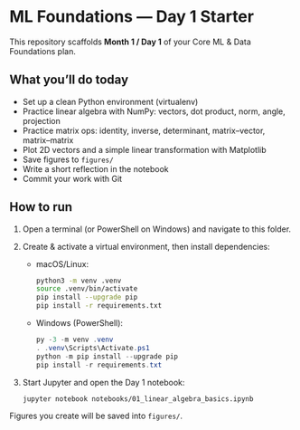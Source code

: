 # ML Foundations — Day 1 Starter

This repository scaffolds **Month 1 / Day 1** of your Core ML & Data Foundations plan.

## What you’ll do today
- Set up a clean Python environment (virtualenv)
- Practice linear algebra with NumPy: vectors, dot product, norm, angle, projection
- Practice matrix ops: identity, inverse, determinant, matrix–vector, matrix–matrix
- Plot 2D vectors and a simple linear transformation with Matplotlib
- Save figures to `figures/`
- Write a short reflection in the notebook
- Commit your work with Git

## How to run
1. Open a terminal (or PowerShell on Windows) and navigate to this folder.
2. Create & activate a virtual environment, then install dependencies:
   - macOS/Linux:
     ```bash
     python3 -m venv .venv
     source .venv/bin/activate
     pip install --upgrade pip
     pip install -r requirements.txt
     ```
   - Windows (PowerShell):
     ```powershell
     py -3 -m venv .venv
     . .venv\Scripts\Activate.ps1
     python -m pip install --upgrade pip
     pip install -r requirements.txt
     ```

3. Start Jupyter and open the Day 1 notebook:
   ```bash
   jupyter notebook notebooks/01_linear_algebra_basics.ipynb
   ```

Figures you create will be saved into `figures/`.
